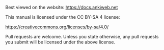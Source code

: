 Best viewed on the website: https://docs.ankiweb.net

This manual is licensed under the CC BY-SA 4 license:


https://creativecommons.org/licenses/by-sa/4.0/


Pull requests are welcome. Unless you state otherwise, any pull requests you
submit will be licensed under the above license.
